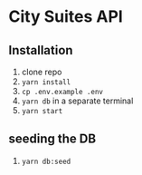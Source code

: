 # City Suites API

## Installation

1. clone repo
2. `yarn install`
3. `cp .env.example .env`
4. `yarn db` in a separate terminal
5. `yarn start`

## seeding the DB

1. `yarn db:seed`